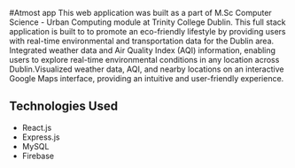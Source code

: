 #Atmost app
This web application was built as a part of M.Sc Computer Science - Urban Computing module at Trinity College Dublin. This full stack application is built to to promote an eco-friendly lifestyle by providing users with real-time
environmental and transportation data for the Dublin area. Integrated weather data and Air Quality Index (AQI) information, enabling users to explore real-time environmental
conditions in any location across Dublin.Visualized weather data, AQI, and nearby locations on an interactive Google
Maps interface, providing an intuitive and user-friendly experience.

<h2>Technologies Used</h2>
<ul>
  <li>React.js</li>
  <li>Express.js</li>
  <li>MySQL</li>
  <li>Firebase</li>
</ul>
